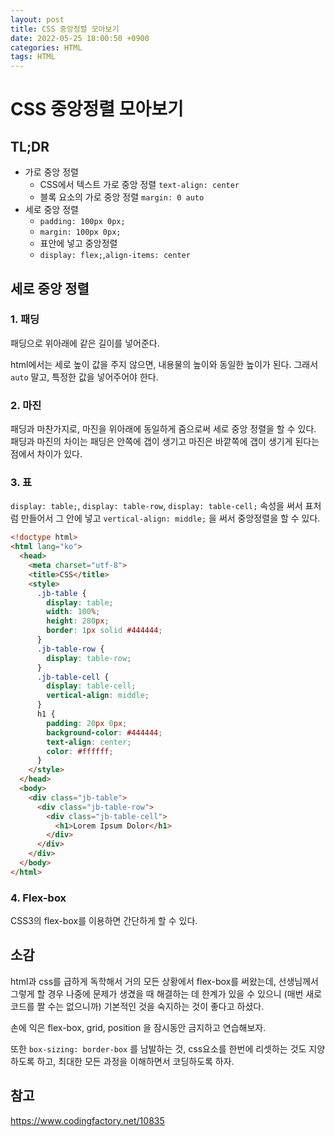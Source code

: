 ```yaml
---
layout: post
title: CSS 중앙정렬 모아보기
date: 2022-05-25 18:00:50 +0900
categories: HTML
tags: HTML  
---
```




# CSS 중앙정렬 모아보기



## TL;DR

- 가로 중앙 정렬
  + CSS에서 텍스트 가로 중앙 정렬  `text-align: center`
  + 블록 요소의 가로 중앙 정렬 `margin: 0 auto`
- 세로 중앙 정렬
  + `padding: 100px 0px;`
  + `margin: 100px 0px;`
  + 표안에 넣고 중앙정렬
  + `display: flex;`,`align-items: center`



## 세로 중앙 정렬

### 1. 패딩

패딩으로 위아래에 같은 길이를 넣어준다.

html에서는 세로 높이 값을 주지 않으면, 내용물의 높이와 동일한 높이가 된다. 그래서 `auto` 말고, 특정한 값을 넣어주어야 한다.

### 2. 마진

패딩과 마찬가지로, 마진을 위아래에 동일하게 줌으로써 세로 중앙 정렬을 할 수 있다. 패딩과 마진의 차이는 패딩은 안쪽에 갭이 생기고 마진은 바깥쪽에 갭이 생기게 된다는 점에서 차이가 있다.



### 3. 표

`display: table;`, `display: table-row`, `display: table-cell;` 속성을 써서 표처럼 만들어서 그 안에 넣고 `vertical-align: middle;` 을 써서 중앙정렬을 할 수 있다.

```html
<!doctype html>
<html lang="ko">
  <head>
    <meta charset="utf-8">
    <title>CSS</title>
    <style>
      .jb-table {
        display: table;
        width: 100%;
        height: 280px;
        border: 1px solid #444444;
      }
      .jb-table-row {
        display: table-row;
      }
      .jb-table-cell {
        display: table-cell;
        vertical-align: middle;
      }
      h1 {
        padding: 20px 0px;
        background-color: #444444;
        text-align: center;
        color: #ffffff;
      }
    </style>
  </head>
  <body>
    <div class="jb-table">
      <div class="jb-table-row">
        <div class="jb-table-cell">
          <h1>Lorem Ipsum Dolor</h1>
        </div>
      </div>
    </div>
  </body>
</html>
```







### 4. Flex-box

CSS3의 flex-box를 이용하면 간단하게 할 수 있다.







## 소감

html과 css를 급하게 독학해서 거의 모든 상황에서 flex-box를 써왔는데, 선생님께서 그렇게 할 경우 나중에 문제가 생겼을 때 해결하는 데 한계가 있을 수 있으니 (매번 새로 코드를 짤 수는 없으니까) 기본적인 것을 숙지하는 것이 좋다고 하셨다.

손에 익은 flex-box, grid, position 을 잠시동안 금지하고 연습해보자.

또한 `box-sizing: border-box` 를 남발하는 것, css요소를 한번에 리셋하는 것도 지양하도록 하고, 최대한 모든 과정을 이해하면서 코딩하도록 하자.





## 참고 

https://www.codingfactory.net/10835




